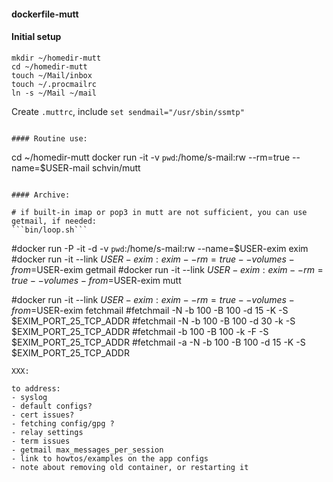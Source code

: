 #### dockerfile-mutt

#### Initial setup

```
mkdir ~/homedir-mutt
cd ~/homedir-mutt
touch ~/Mail/inbox
touch ~/.procmailrc
ln -s ~/Mail ~/mail
```

Create `.muttrc`, include `set sendmail="/usr/sbin/ssmtp"`

```

#### Routine use:
```
cd ~/homedir-mutt
docker run -it -v `pwd`:/home/s-mail:rw --rm=true --name=$USER-mail schvin/mutt
```

#### Archive:

# if built-in imap or pop3 in mutt are not sufficient, you can use getmail, if needed:
```bin/loop.sh```

```
#docker run -P -it -d -v `pwd`:/home/s-mail:rw --name=$USER-exim exim
#docker run -it --link $USER-exim:exim --rm=true --volumes-from=$USER-exim getmail
#docker run -it --link $USER-exim:exim --rm=true --volumes-from=$USER-exim mutt

#docker run -it --link $USER-exim:exim --rm=true --volumes-from=$USER-exim fetchmail
#fetchmail -N -b 100 -B 100 -d 15 -K -S $EXIM_PORT_25_TCP_ADDR
#fetchmail -N -b 100 -B 100 -d 30 -k -S $EXIM_PORT_25_TCP_ADDR
#fetchmail -b 100 -B 100 -k -F -S $EXIM_PORT_25_TCP_ADDR
#fetchmail -a -N -b 100 -B 100 -d 15 -K -S $EXIM_PORT_25_TCP_ADDR

```
XXX:

to address:
- syslog
- default configs?
- cert issues?
- fetching config/gpg ?
- relay settings
- term issues
- getmail max_messages_per_session
- link to howtos/examples on the app configs
- note about removing old container, or restarting it
